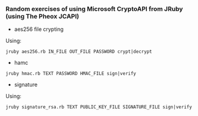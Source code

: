 ### Random exercises of using Microsoft CryptoAPI from JRuby (using The Pheox JCAPI)

* aes256 file crypting

Using:

```
jruby aes256.rb IN_FILE OUT_FILE PASSWORD crypt|decrypt
```

* hamc

```
jruby hmac.rb TEXT PASSWORD HMAC_FILE sign|verify
```

* signature

Using:

```
jruby signature_rsa.rb TEXT PUBLIC_KEY_FILE SIGNATURE_FILE sign|verify
```